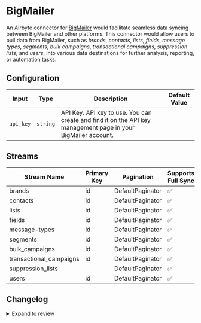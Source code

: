 # BigMailer
An Airbyte connector for [BigMailer](https://bigmailer.com) would facilitate seamless data syncing between BigMailer and other platforms. This connector would allow users to pull data from BigMailer, such as *brands*, *contacts*, *lists*, *fields*, *message types*, *segments*, *bulk campaigns*, *transactional campaigns*, *suppression lists*, and *users*, into various data destinations for further analysis, reporting, or automation tasks.

## Configuration

| Input | Type | Description | Default Value |
|-------|------|-------------|---------------|
| `api_key` | `string` | API Key. API key to use. You can create and find it on the API key management page in your BigMailer account. |  |

## Streams
| Stream Name | Primary Key | Pagination | Supports Full Sync | Supports Incremental |
|-------------|-------------|------------|---------------------|----------------------|
| brands | id | DefaultPaginator | ✅ |  ❌  |
| contacts | id | DefaultPaginator | ✅ |  ❌  |
| lists | id | DefaultPaginator | ✅ |  ❌  |
| fields | id | DefaultPaginator | ✅ |  ❌  |
| message-types | id | DefaultPaginator | ✅ |  ❌  |
| segments | id | DefaultPaginator | ✅ |  ❌  |
| bulk_campaigns | id | DefaultPaginator | ✅ |  ❌  |
| transactional_campaigns | id | DefaultPaginator | ✅ |  ❌  |
| suppression_lists |  | DefaultPaginator | ✅ |  ❌  |
| users | id | DefaultPaginator | ✅ |  ❌  |

## Changelog

<details>
  <summary>Expand to review</summary>

| Version          | Date              | Pull Request | Subject        |
|------------------|-------------------|--------------|----------------|
| 0.0.29 | 2025-08-23 | [65331](https://github.com/airbytehq/airbyte/pull/65331) | Update dependencies |
| 0.0.28 | 2025-08-09 | [64642](https://github.com/airbytehq/airbyte/pull/64642) | Update dependencies |
| 0.0.27 | 2025-08-02 | [64414](https://github.com/airbytehq/airbyte/pull/64414) | Update dependencies |
| 0.0.26 | 2025-07-19 | [63475](https://github.com/airbytehq/airbyte/pull/63475) | Update dependencies |
| 0.0.25 | 2025-06-28 | [62146](https://github.com/airbytehq/airbyte/pull/62146) | Update dependencies |
| 0.0.24 | 2025-05-24 | [60718](https://github.com/airbytehq/airbyte/pull/60718) | Update dependencies |
| 0.0.23 | 2025-05-10 | [59905](https://github.com/airbytehq/airbyte/pull/59905) | Update dependencies |
| 0.0.22 | 2025-05-03 | [59305](https://github.com/airbytehq/airbyte/pull/59305) | Update dependencies |
| 0.0.21 | 2025-04-26 | [58692](https://github.com/airbytehq/airbyte/pull/58692) | Update dependencies |
| 0.0.20 | 2025-04-19 | [58231](https://github.com/airbytehq/airbyte/pull/58231) | Update dependencies |
| 0.0.19 | 2025-04-12 | [57631](https://github.com/airbytehq/airbyte/pull/57631) | Update dependencies |
| 0.0.18 | 2025-04-05 | [57156](https://github.com/airbytehq/airbyte/pull/57156) | Update dependencies |
| 0.0.17 | 2025-03-29 | [56559](https://github.com/airbytehq/airbyte/pull/56559) | Update dependencies |
| 0.0.16 | 2025-03-22 | [56106](https://github.com/airbytehq/airbyte/pull/56106) | Update dependencies |
| 0.0.15 | 2025-03-08 | [55418](https://github.com/airbytehq/airbyte/pull/55418) | Update dependencies |
| 0.0.14 | 2025-03-01 | [54865](https://github.com/airbytehq/airbyte/pull/54865) | Update dependencies |
| 0.0.13 | 2025-02-22 | [54268](https://github.com/airbytehq/airbyte/pull/54268) | Update dependencies |
| 0.0.12 | 2025-02-15 | [53926](https://github.com/airbytehq/airbyte/pull/53926) | Update dependencies |
| 0.0.11 | 2025-02-08 | [53386](https://github.com/airbytehq/airbyte/pull/53386) | Update dependencies |
| 0.0.10 | 2025-02-01 | [52898](https://github.com/airbytehq/airbyte/pull/52898) | Update dependencies |
| 0.0.9 | 2025-01-25 | [52181](https://github.com/airbytehq/airbyte/pull/52181) | Update dependencies |
| 0.0.8 | 2025-01-18 | [51768](https://github.com/airbytehq/airbyte/pull/51768) | Update dependencies |
| 0.0.7 | 2025-01-11 | [51256](https://github.com/airbytehq/airbyte/pull/51256) | Update dependencies |
| 0.0.6 | 2024-12-28 | [50455](https://github.com/airbytehq/airbyte/pull/50455) | Update dependencies |
| 0.0.5 | 2024-12-21 | [50200](https://github.com/airbytehq/airbyte/pull/50200) | Update dependencies |
| 0.0.4 | 2024-12-14 | [49592](https://github.com/airbytehq/airbyte/pull/49592) | Update dependencies |
| 0.0.3 | 2024-12-12 | [49287](https://github.com/airbytehq/airbyte/pull/49287) | Update dependencies |
| 0.0.2 | 2024-12-11 | [49031](https://github.com/airbytehq/airbyte/pull/49031) | Starting with this version, the Docker image is now rootless. Please note that this and future versions will not be compatible with Airbyte versions earlier than 0.64 |
| 0.0.1 | 2024-11-08 | | Initial release by [@parthiv11](https://github.com/parthiv11) via Connector Builder |

</details>
